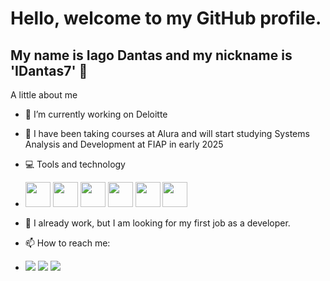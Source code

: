 # Hello, welcome to my GitHub profile.
## My name is Iago Dantas and my nickname is 'IDantas7' 👋

A little about me

- 🔭 I’m currently working on Deloitte
- 🌱 I have been taking courses at Alura and will start studying Systems Analysis and Development at FIAP in early 2025
- 💻 Tools and technology
- <img loading='lazy' src="https://cdn.jsdelivr.net/gh/devicons/devicon@latest/icons/html5/html5-original-wordmark.svg" width="40" height="40"/>         <img loading='lazy' src="https://cdn.jsdelivr.net/gh/devicons/devicon@latest/icons/css3/css3-original-wordmark.svg" width="40" height="40"/>         <img loading='lazy' src="https://cdn.jsdelivr.net/gh/devicons/devicon@latest/icons/javascript/javascript-original.svg" width="40" height="40"/>         <img src="https://cdn.jsdelivr.net/gh/devicons/devicon@latest/icons/java/java-plain-wordmark.svg" width="40" height="40" />         <img src="https://cdn.jsdelivr.net/gh/devicons/devicon@latest/icons/python/python-original-wordmark.svg" width="40" height="40"/>         <img loading="lazy" src="https://cdn.jsdelivr.net/gh/devicons/devicon@latest/icons/git/git-original.svg" width="40" height="40"/>
         
- 👯 I already work, but I am looking for my first job as a developer.
- 📫 How to reach me:
- <div>
  <a href='https://www.instagram.com/iaagodantas/' target="_blank"><img loading="lazy" src="https://img.shields.io/badge/-Instagram-%23E4405F?style=for-the-badge&logo=instagram&logoColor=white" target="_blank"></a>    <a href="https://www.linkedin.com/in/iago-dantas-6380a31b5/" target="_blank"><img loading="lazy" src="https://img.shields.io/badge/-LinkedIn-%230077B5?style=for-the-badge&logo=linkedin&logoColor=white" target="_blank"></a>    <a href = "mailto:contato@iagodantas8955@gmail.com"><img loading="lazy" src="https://img.shields.io/badge/Gmail-D14836?style=for-the-badge&logo=gmail&logoColor=white" target="_blank"></a>  
</div>
